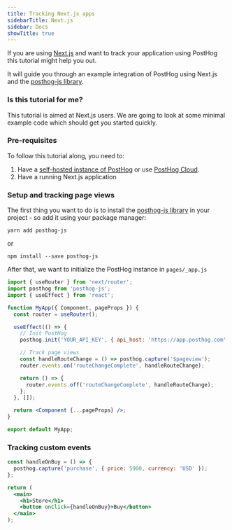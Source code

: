 ```yaml
---
title: Tracking Next.js apps
sidebarTitle: Next.js
sidebar: Docs
showTitle: true
---
```


If you are using [Next.js](https://nextjs.org/) and want to track your application using PostHog this tutorial might help you out. 

It will guide you through an example integration of PostHog using Next.js and the [posthog-js library](/docs/integrate/client/js). 

### Is this tutorial for me?

This tutorial is aimed at Next.js users. 
We are going to look at some minimal example code which should get you started quickly.

### Pre-requisites

To follow this tutorial along, you need to:

1. Have a [self-hosted instance of PostHog](/docs/self-host) or use [PostHog Cloud](/docs/cloud).
2. Have a running Next.js application

### Setup and tracking page views

The first thing you want to do is to install the [posthog-js library](/docs/integrate/client/js) in your project - so add it using your package manager:

```
yarn add posthog-js
```

or

```
npm install --save posthog-js
```

After that, we want to initialize the PostHog instance in `pages/_app.js`

```jsx
import { useRouter } from 'next/router';
import posthog from 'posthog-js';
import { useEffect } from 'react';

function MyApp({ Component, pageProps }) {
  const router = useRouter();

  useEffect(() => {
    // Init PostHog
    posthog.init('YOUR_API_KEY', { api_host: 'https://app.posthog.com' });

    // Track page views
    const handleRouteChange = () => posthog.capture('$pageview');
    router.events.on('routeChangeComplete', handleRouteChange);

    return () => {
      router.events.off('routeChangeComplete', handleRouteChange);
    };
  }, []);

  return <Component {...pageProps} />;
}

export default MyApp;
```

### Tracking custom events

```jsx
const handleOnBuy = () => {
  posthog.capture('purchase', { price: 5900, currency: 'USD' });
};

return (
  <main>
    <h1>Store</h1>
    <button onClick={handleOnBuy}>Buy</button>
  </main>
);
```
